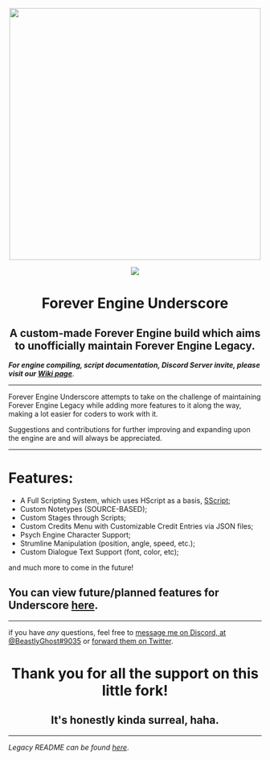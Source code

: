 <p align="center">
  <img src="https://cdn.discordapp.com/attachments/930661629505466448/1031418430760427530/feULogo.png" width="500"/></a>
</p>

<p align="center">
  <img src="https://img.shields.io/github/repo-size/BeastlyGhost/Forever-Engine-Underscore"/></a>
</p>

<h1 align="center">Forever Engine Underscore</h1>
<h2 align="center">A custom-made Forever Engine build which aims to unofficially maintain Forever Engine Legacy.</h2>

***For engine compiling, script documentation, Discord Server invite, please visit our [Wiki page](https://github.com/BeastlyGhost/Forever-Engine-Underscore/wiki)***.

----------------------------------------------
Forever Engine Underscore attempts to take on the challenge of maintaining Forever Engine Legacy while adding more features to it along the way, making a lot easier for coders to work with it.

Suggestions and contributions for further improving and expanding upon the engine are and will always be appreciated.

----------------------------------------------
# Features:
* A Full Scripting System, which uses HScript as a basis, [SScript](https://github.com/TheWorldMachinima/SScript);
* Custom Notetypes (SOURCE-BASED);
* Custom Stages through Scripts;
* Custom Credits Menu with Customizable Credit Entries via JSON files;
* Psych Engine Character Support;
* Strumline Manipulation (position, angle, speed, etc.);
* Custom Dialogue Text Support (font, color, etc);

and much more to come in the future!

## You can view future/planned features for Underscore [here](/docs/PLANNED-FEATURES.md).

----------------------------------------------

if you have *any* questions, feel free to [message me on Discord, at @BeastlyGhost#9035](https://discord.com/users/597124141530742805) or [forward them on Twitter](https://twitter.com/Fan_de_RPG).


<h1 align="center">Thank you for all the support on this little fork!</h1>
<h2 align="center">It's honestly kinda surreal, haha.</h2>


----------------------------------------------
*Legacy README can be found [here](https://github.com/Yoshubs/Forever-Engine-Legacy/blob/master/README.md)*.
